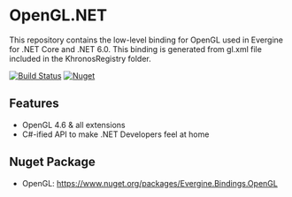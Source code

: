 # OpenGL.NET

This repository contains the low-level binding for OpenGL used in Evergine for .NET Core and .NET 6.0. This binding is generated from gl.xml file included in the KhronosRegistry folder.

[![Build Status](https://waveengineteam.visualstudio.com/Evergine/_apis/build/status/Bindings/OpenGL.NET/OpenGL.NET%20CI?branchName=master)](https://waveengineteam.visualstudio.com/Evergine/_build/latest?definitionId=119&branchName=master)
[![Nuget](https://img.shields.io/nuget/v/Evergine.Bindings.OpenGL?logo=nuget)](https://www.nuget.org/packages/Evergine.Bindings.OpenGL)

## Features

- OpenGL 4.6 & all extensions
- C#-ified API to make .NET Developers feel at home

## Nuget Package

- OpenGL: https://www.nuget.org/packages/Evergine.Bindings.OpenGL
